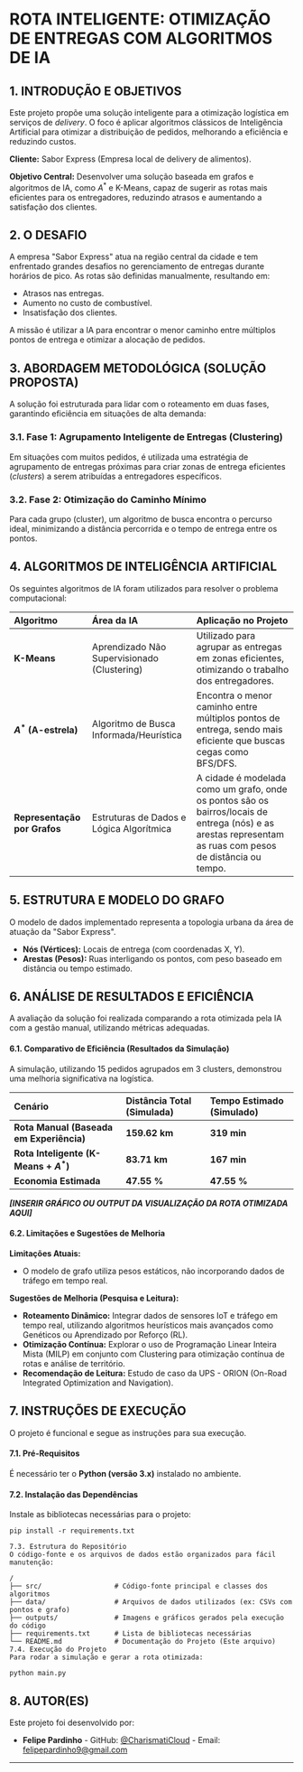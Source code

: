 # ROTA INTELIGENTE: OTIMIZAÇÃO DE ENTREGAS COM ALGORITMOS DE IA

## 1. INTRODUÇÃO E OBJETIVOS

Este projeto propõe uma solução inteligente para a otimização logística em serviços de *delivery*. O foco é aplicar algoritmos clássicos de Inteligência Artificial para otimizar a distribuição de pedidos, melhorando a eficiência e reduzindo custos.

**Cliente:** Sabor Express (Empresa local de delivery de alimentos).

**Objetivo Central:** Desenvolver uma solução baseada em grafos e algoritmos de IA, como $A^{*}$ e K-Means, capaz de sugerir as rotas mais eficientes para os entregadores, reduzindo atrasos e aumentando a satisfação dos clientes.

## 2. O DESAFIO

A empresa "Sabor Express" atua na região central da cidade e tem enfrentado grandes desafios no gerenciamento de entregas durante horários de pico. As rotas são definidas manualmente, resultando em:
* Atrasos nas entregas.
* Aumento no custo de combustível.
* Insatisfação dos clientes.

A missão é utilizar a IA para encontrar o menor caminho entre múltiplos pontos de entrega e otimizar a alocação de pedidos.

## 3. ABORDAGEM METODOLÓGICA (SOLUÇÃO PROPOSTA)

A solução foi estruturada para lidar com o roteamento em duas fases, garantindo eficiência em situações de alta demanda:

### 3.1. Fase 1: Agrupamento Inteligente de Entregas (Clustering)
Em situações com muitos pedidos, é utilizada uma estratégia de agrupamento de entregas próximas para criar zonas de entrega eficientes (*clusters*) a serem atribuídas a entregadores específicos.

### 3.2. Fase 2: Otimização do Caminho Mínimo
Para cada grupo (cluster), um algoritmo de busca encontra o percurso ideal, minimizando a distância percorrida e o tempo de entrega entre os pontos.

## 4. ALGORITMOS DE INTELIGÊNCIA ARTIFICIAL

Os seguintes algoritmos de IA foram utilizados para resolver o problema computacional:

| Algoritmo | Área da IA | Aplicação no Projeto |
| :--- | :--- | :--- |
| **K-Means** | Aprendizado Não Supervisionado (Clustering) | Utilizado para agrupar as entregas em zonas eficientes, otimizando o trabalho dos entregadores. |
| **$A^{*}$ (A-estrela)** | Algoritmo de Busca Informada/Heurística | Encontra o menor caminho entre múltiplos pontos de entrega, sendo mais eficiente que buscas cegas como BFS/DFS. |
| **Representação por Grafos** | Estruturas de Dados e Lógica Algorítmica | A cidade é modelada como um grafo, onde os pontos são os bairros/locais de entrega (nós) e as arestas representam as ruas com pesos de distância ou tempo. |

## 5. ESTRUTURA E MODELO DO GRAFO

O modelo de dados implementado representa a topologia urbana da área de atuação da "Sabor Express".

* **Nós (Vértices):** Locais de entrega (com coordenadas X, Y).
* **Arestas (Pesos):** Ruas interligando os pontos, com peso baseado em distância ou tempo estimado.

## 6. ANÁLISE DE RESULTADOS E EFICIÊNCIA

A avaliação da solução foi realizada comparando a rota otimizada pela IA com a gestão manual, utilizando métricas adequadas.

#### 6.1. Comparativo de Eficiência (Resultados da Simulação)

A simulação, utilizando 15 pedidos agrupados em 3 clusters, demonstrou uma melhoria significativa na logística.

| Cenário | Distância Total (Simulada) | Tempo Estimado (Simulado) |
| :--- | :--- | :--- |
| **Rota Manual (Baseada em Experiência)** | **159.62 km** | **319 min** |
| **Rota Inteligente (K-Means + $A^{*}$)** | **83.71 km** | **167 min** |
| **Economia Estimada** | **47.55 %** | **47.55 %** |

***[INSERIR GRÁFICO OU OUTPUT DA VISUALIZAÇÃO DA ROTA OTIMIZADA AQUI]***

#### 6.2. Limitações e Sugestões de Melhoria

**Limitações Atuais:**
* O modelo de grafo utiliza pesos estáticos, não incorporando dados de tráfego em tempo real.

**Sugestões de Melhoria (Pesquisa e Leitura):**
* **Roteamento Dinâmico:** Integrar dados de sensores IoT e tráfego em tempo real, utilizando algoritmos heurísticos mais avançados como Genéticos ou Aprendizado por Reforço (RL).
* **Otimização Contínua:** Explorar o uso de Programação Linear Inteira Mista (MILP) em conjunto com Clustering para otimização contínua de rotas e análise de território.
* **Recomendação de Leitura:** Estudo de caso da UPS - ORION (On-Road Integrated Optimization and Navigation).

## 7. INSTRUÇÕES DE EXECUÇÃO

O projeto é funcional e segue as instruções para sua execução.

#### 7.1. Pré-Requisitos

É necessário ter o **Python (versão 3.x)** instalado no ambiente.

#### 7.2. Instalação das Dependências

Instale as bibliotecas necessárias para o projeto:

```
pip install -r requirements.txt

7.3. Estrutura do Repositório
O código-fonte e os arquivos de dados estão organizados para fácil manutenção:

/
├── src/                  # Código-fonte principal e classes dos algoritmos
├── data/                 # Arquivos de dados utilizados (ex: CSVs com pontos e grafo)
├── outputs/              # Imagens e gráficos gerados pela execução do código
├── requirements.txt      # Lista de bibliotecas necessárias
└── README.md             # Documentação do Projeto (Este arquivo)
7.4. Execução do Projeto
Para rodar a simulação e gerar a rota otimizada:

python main.py
```

## 8. AUTOR(ES)

Este projeto foi desenvolvido por:

* **Felipe Pardinho** - GitHub: [@CharismatiCloud](https://github.com/CharismatiCloud) - Email: felipepardinho9@gmail.com

---
